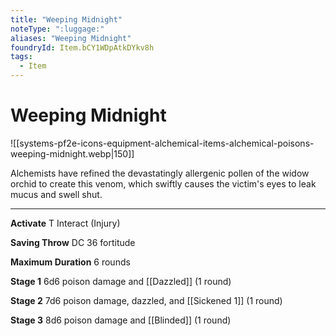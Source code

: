 ```yaml
---
title: "Weeping Midnight"
noteType: ":luggage:"
aliases: "Weeping Midnight"
foundryId: Item.bCY1WDpAtkDYkv8h
tags:
  - Item
---
```


# Weeping Midnight
![[systems-pf2e-icons-equipment-alchemical-items-alchemical-poisons-weeping-midnight.webp|150]]

Alchemists have refined the devastatingly allergenic pollen of the widow orchid to create this venom, which swiftly causes the victim's eyes to leak mucus and swell shut.

* * *

**Activate** T Interact (Injury)

**Saving Throw** DC 36 fortitude

**Maximum Duration** 6 rounds

**Stage 1** 6d6 poison damage and [[Dazzled]] (1 round)

**Stage 2** 7d6 poison damage, dazzled, and [[Sickened 1]] (1 round)

**Stage 3** 8d6 poison damage and [[Blinded]] (1 round)
